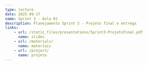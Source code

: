 ```yaml
---
type: lecture
date: 2025-09-17
name: Sprint 3 - Aula 01
description: Planejamento Sprint 3 - Projeto final e entrega
links:
    - url: /static_files/presentations/Sprint3-ProjetoFinal.pdf
      name: slides
    - url: /materials/
      name: materiais
    - url: /project/
      name: projeto
---
```

